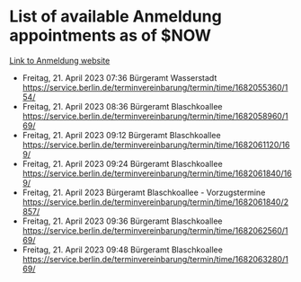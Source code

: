 # List of available Anmeldung appointments as of $NOW
[Link to Anmeldung website](https://service.berlin.de/terminvereinbarung/termin/tag.php?termin=1&anliegen[]=120686&dienstleisterlist=122210,122217,327316,122219,327312,122227,327314,122231,327346,122243,327348,122254,122252,329742,122260,329745,122262,329748,122271,327278,122273,327274,122277,327276,330436,122280,327294,122282,327290,122284,327292,122291,327270,122285,327266,122286,327264,122296,327268,150230,329760,122297,327286,122294,327284,122312,329763,122314,329775,122304,327330,122311,327334,122309,327332,317869,122281,327352,122279,329772,122283,122276,327324,122274,327326,122267,329766,122246,327318,122251,327320,122257,327322,122208,327298,122226,327300&herkunft=http%3A%2F%2Fservice.berlin.de%2Fdienstleistung%2F120686%2F)
- Freitag, 21. April 2023 07:36 Bürgeramt Wasserstadt https://service.berlin.de/terminvereinbarung/termin/time/1682055360/154/
- Freitag, 21. April 2023 08:36 Bürgeramt Blaschkoallee https://service.berlin.de/terminvereinbarung/termin/time/1682058960/169/
- Freitag, 21. April 2023 09:12 Bürgeramt Blaschkoallee https://service.berlin.de/terminvereinbarung/termin/time/1682061120/169/
- Freitag, 21. April 2023 09:24 Bürgeramt Blaschkoallee https://service.berlin.de/terminvereinbarung/termin/time/1682061840/169/
- Freitag, 21. April 2023  Bürgeramt Blaschkoallee - Vorzugstermine https://service.berlin.de/terminvereinbarung/termin/time/1682061840/2857/
- Freitag, 21. April 2023 09:36 Bürgeramt Blaschkoallee https://service.berlin.de/terminvereinbarung/termin/time/1682062560/169/
- Freitag, 21. April 2023 09:48 Bürgeramt Blaschkoallee https://service.berlin.de/terminvereinbarung/termin/time/1682063280/169/
